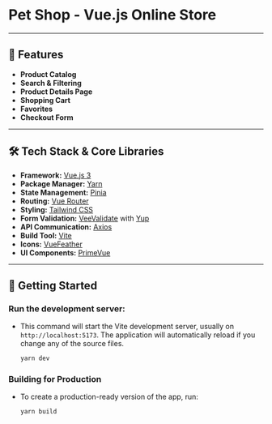 # Pet Shop - Vue.js Online Store

---

## 🌟 Features

*   **Product Catalog**
*   **Search & Filtering** 
*   **Product Details Page**
*   **Shopping Cart** 
*   **Favorites**
*   **Checkout Form** 

---

## 🛠️ Tech Stack & Core Libraries

*   **Framework:** [Vue.js 3](https://vuejs.org/)
*   **Package Manager:** [Yarn](https://yarnpkg.com/)
*   **State Management:** [Pinia](https://pinia.vuejs.org/)
*   **Routing:** [Vue Router](https://router.vuejs.org/)
*   **Styling:** [Tailwind CSS](https://tailwindcss.com/)
*   **Form Validation:** [VeeValidate](https://vee-validate.logaretm.com/v4/) with [Yup](https://github.com/jquense/yup)
*   **API Communication:** [Axios](https://axios-http.com/)
*   **Build Tool:** [Vite](https://vitejs.dev/)
*   **Icons:** [VueFeather](https://github.com/feathericons/vue-feather)
*   **UI Components:** [PrimeVue](https://primevue.org/)

---

## 🚀 Getting Started


### Run the development server:
* This command will start the Vite development server, usually on `http://localhost:5173`. The application will automatically reload if you change any of the source files.
    ```bash
    yarn dev
    ```

### Building for Production

* To create a production-ready version of the app, run:

    ```bash
    yarn build
